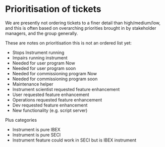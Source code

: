 # Prioritisation of tickets

We are presently not ordering tickets to a finer detail than high/medium/low, and this is often based on overarching priorities brought in by stakeholder managers, and the group generally.

These are notes on prioritisation this is not an ordered list yet:

 - Stops Instrument running
 - Impairs running instrument
 - Needed for user program Now
 - Needed for user program soon
 - Needed for commissioning program Now
 - Needed for commissioning program soon
 - Maintenance helper
 - Instrument scientist requested feature enhancement
 - User requested feature enhancement
 - Operations requested feature enhancement
 - Dev requested feature enhancement
 - New functionality (e.g. script server)

Plus categories
 - Instrument is pure IBEX
 - Instrument is pure SECI
 - Instrument feature could work in SECI but is IBEX instrument
